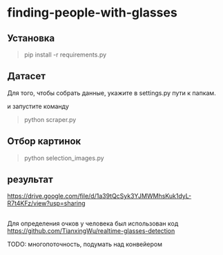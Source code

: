 # finding-people-with-glasses

## Установка

> pip install -r requirements.py

## Датасет

Для того, чтобы собрать данные, укажите в settings.py пути к папкам.

и запустите команду
> python scraper.py

## Отбор картинок

> python selection_images.py

## результат

https://drive.google.com/file/d/1a39tQcSyk3YJMWMhsKuk1dyL-R7t4KFz/view?usp=sharing

##

Для определения очков у человека был использован код 
https://github.com/TianxingWu/realtime-glasses-detection

TODO:
многопоточность, подумать над конвейером
